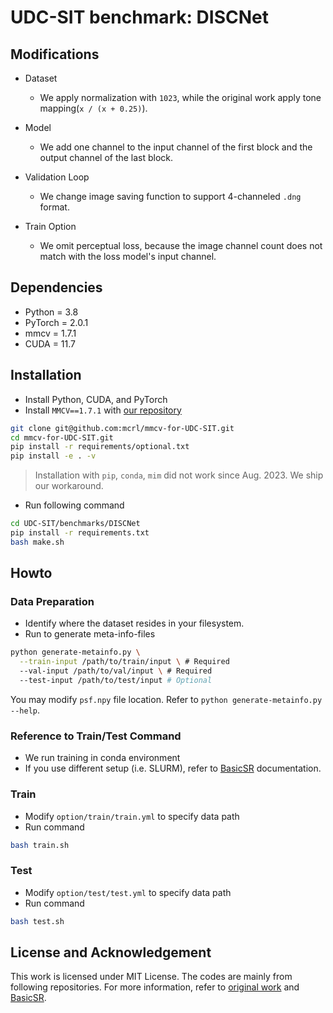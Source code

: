 # UDC-SIT benchmark: DISCNet

## Modifications

+ Dataset

  + We apply normalization with `1023`, while the original work apply tone mapping(`x / (x + 0.25)`).

+ Model

  + We add one channel to the input channel of the first block and the output channel of the last block.

+ Validation Loop

  + We change image saving function to support 4-channeled `.dng` format.

+ Train Option

  + We omit perceptual loss, because the image channel count does not match with the loss model's input channel.

## Dependencies

+ Python = 3.8
+ PyTorch = 2.0.1
+ mmcv = 1.7.1
+ CUDA = 11.7

## Installation

+ Install Python, CUDA, and PyTorch
+ Install `MMCV==1.7.1` with [our repository](https://github.com/mcrl/mmcv-for-UDC-SIT)

```bash
git clone git@github.com:mcrl/mmcv-for-UDC-SIT.git
cd mmcv-for-UDC-SIT.git
pip install -r requirements/optional.txt
pip install -e . -v
```

> Installation with `pip`, `conda`, `mim` did not work since Aug. 2023. We ship our workaround.

+ Run following command

```bash
cd UDC-SIT/benchmarks/DISCNet
pip install -r requirements.txt
bash make.sh
```

## Howto

### Data Preparation

+ Identify where the dataset resides in your filesystem.
+ Run to generate meta-info-files

```bash
python generate-metainfo.py \
  --train-input /path/to/train/input \ # Required
  --val-input /path/to/val/input \ # Required
  --test-input /path/to/test/input # Optional
```

You may modify `psf.npy` file location. Refer to `python generate-metainfo.py --help`.

### Reference to Train/Test Command

+ We run training in conda environment
+ If you use different setup (i.e. SLURM), refer to [BasicSR](https://github.com/XPixelGroup/BasicSR/blob/master/docs/TrainTest.md) documentation.

### Train

+ Modify `option/train/train.yml` to specify data path
+ Run command

```bash
bash train.sh
```

### Test

+ Modify `option/test/test.yml` to specify data path
+ Run command

```bash
bash test.sh
```

## License and Acknowledgement

This work is licensed under MIT License. The codes are mainly from following repositories.
For more information, refer to [original work](https://github.com/jnjaby/DISCNet)
and [BasicSR](https://github.com/XPixelGroup/BasicSR).
